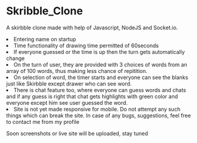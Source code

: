 # Skribble_Clone

A skirbble clone made with help of Javascript, NodeJS and Socket.io. 
<li>Entering name on startup
<li>Time functionality of drawing time permitted of 60seconds
 <li> If everyone guessed or the time is up then the turn gets automatically change
   <li> On the turn of user, they are provided with 3 choices of words from an array of 100 words, thus making less chance of repitition.
     <li>On selection of word, the timer starts and everyone can see the blanks just like Skirbble except drawer who can see word.
       <li>There is chat feature too, where everyone can guess words and chats and if any guess is right that chat gets highlights with green color and everyone except him see user guessed the word.
<li>Site is not yet made responsive for mobile. Do not attempt any such things which can break the site.
In case of any bugs, suggestions, feel free to contact me from my profile
         
Soon screenshots or live site will be uploaded, stay tuned
